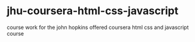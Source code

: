 # jhu-coursera-html-css-javascript
course work for the john hopkins offered coursera html css and javascript course
